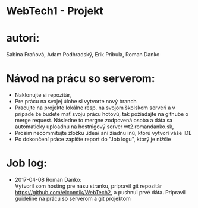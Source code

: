 # WebTech1 - Projekt

autori:
=======
Sabina Fraňová, Adam Podhradský, Erik Pribula, Roman Danko

Návod na prácu so serverom:
===========================
* Naklonujte si repozitár,
* Pre prácu na svojej úlohe si vytvorte nový branch
* Pracujte na projekte lokálne resp. na svojom školskom serveri a v prípade že budete mať svoju prácu hotovú, tak požiadajte na githube o merge request. Následne to mergne zodpovená osoba a dáta sa automaticky uploadnu na hostnigový server wt2.romandanko.sk,
* Prosim necommitujte zložku .idea/ ani žiadnu inú, ktorú vytvorí váše IDE
* Po dokončení práce zapíšte report do "Job logu", ktorý je nižšie

Job log:
========
* 2017-04-08 Roman Danko:<br>
Vytvoril som hosting pre nasu stranku, pripravil git repozitár https://github.com/elcomtik/WebTech2, a pushnul prvé dáta. Pripravil guideline na prácu so serverom a git projektom<br>
